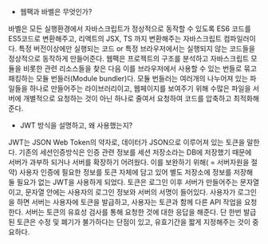 - 웹팩과 바벨은 무엇인가?

바벨은 모든 실행환경에서 자바스크립트가 정상적으로 동작할 수 있도록 ES6 코드를 ES5코드로 변환해주고, 리액트의 JSX, TS 까지 변환해주는 자바스크립트 컴파일러이다. 특정 버전이상에만 실행되는 코드 or 특정 브라우저에서는 실행되지 않는 코드들을 정상적으로 동작하게 만들어준다.
웹팩은 프로젝트의 구조를 분석하고 자바스크립트 모듈을 비롯한 관련 리소스들을 찾은 다음 이를 브라우저에서 사용할 수 있는 번들로 묶고 패킹하는 모듈 번들러(Module bundler)다. 모듈 번들러는 여러개의 나누어져 있는 파일들을 하나로 만들어주는 라이브러리이고, 웹페이지를 보여주기 위해 수많은 파일을 서버에 개별적으로 요청하는 것이 아닌 하나로 줄여서 요청하여 코드를 압축하고 최적화해준다.

- JWT 방식을 설명하고, 왜 사용했는지?

JWT는 JSON Web Token의 약자로, 데이터가 JSON으로 이루어져 있는 토큰을 말한다. 기존의 세션인증방식은 인증 관련 정보를 세션 저장소라는 DB에 저장했기 때문에 서버가 과부하 되거나 서버를 확장하기 어려웠다. 이를 보완하기 위해( = 서버자원을 절약) 사용자 인증에 필요한 정보를 토큰 자체에 담고 있어 별도 저장소에 정보를 저장해 둘 필요가 없는 JWT을 사용하게 되었다. 토큰은 로그인 이후 서버가 만들어주는 문자열이고, 문자열 안에는 사용자의 로그인 정보와 서버의 서명이 들어있다. 사용자가 로그인을 하면 서버는 사용자에 토큰을 발급하고, 사용자는 토큰과 함께 다른 API 작업을 요청한다. 서버는 토큰의 유효성 검사를 통해 요청한 것에 대한 응답을 해준다. 단 한번 발급된 토큰은 수정 및 폐기가 불가하다는 단점이 있고, 유효기간을 짧게 지정해주는 것이 중요하다.
